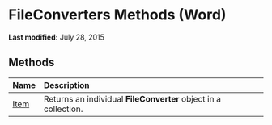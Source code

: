 
# FileConverters Methods (Word)

 **Last modified:** July 28, 2015


## Methods



|**Name**|**Description**|
|:-----|:-----|
| [Item](6e280750-d43f-e0c5-fd99-4cd9a04f9b7b.md)|Returns an individual  **FileConverter** object in a collection.|
